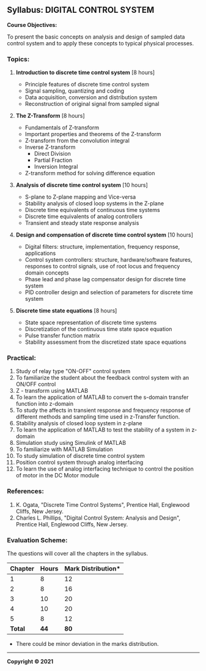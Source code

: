 ## Syllabus: DIGITAL CONTROL SYSTEM

**Course Objectives:** 

To present the basic concepts on analysis and design of sampled data control system and to apply these concepts to typical physical processes. 

### Topics:

1. **Introduction to discrete time control system** [8 hours]
    * Principle features of discrete time control system
    * Signal sampling, quantizing and coding
    * Data acquisition, conversion and distribution system
    * Reconstruction of original signal from sampled signal

2. **The Z-Transform** [8 hours]
    * Fundamentals of Z-transform
    * Important properties and theorems of the Z-transform
    * Z-transform from the convolution integral
    * Inverse Z-transform
        * Direct Division
        * Partial Fraction
        * Inversion Integral
    * Z-transform method for solving difference equation

3. **Analysis of discrete time control system** [10 hours]
    * S-plane to Z-plane mapping and Vice-versa
    * Stability analysis of closed loop systems in the Z-plane
    * Discrete time equivalents of continuous time systems
    * Discrete time equivalents of analog controllers
    * Transient and steady state response analysis

4. **Design and compensation of discrete time control system** [10 hours]
    * Digital filters: structure, implementation, frequency response, applications
    * Control system controllers: structure, hardware/software features, responses to control signals, use of root locus and frequency domain concepts
    * Phase lead and phase lag compensator design for discrete time system
    * PID controller design and selection of parameters for discrete time system

5. **Discrete time state equations** [8 hours]
    * State space representation of discrete time systems
    * Discretization of the continuous time state space equation
    * Pulse transfer function matrix
    * Stability assessment from the discretized state space equations

### Practical:

1. Study of relay type "ON-OFF" control system
2. To familiarize the student about the feedback control system with an ON/OFF control
3. Z - transform using MATLAB
4. To learn the application of MATLAB to convert the s-domain transfer function into z-domain
5. To study the affects in transient response and frequency response of different methods and sampling time used in z-Transfer function.
6. Stability analysis of closed loop system in z-plane
7. To learn the application of MATLAB to test the stability of a system in z-domain
8. Simulation study using Simulink of MATLAB
9. To familiarize with MATLAB Simulation
10. To study simulation of discrete time control system
11. Position control system through analog interfacing
12. To learn the use of analog interfacing technique to control the position of motor in the DC Motor module

### References:

1. K. Ogata, "Discrete Time Control Systems", Prentice Hall, Englewood Cliffs, New Jersey.
2. Charles L. Phillips, "Digital Control System: Analysis and Design", Prentice Hall, Englewood Cliffs, New Jersey.

### Evaluation Scheme:

The questions will cover all the chapters in the syllabus. 

| Chapter | Hours | Mark Distribution* |
|---|---|---|
| 1 | 8 | 12 |
| 2 | 8 | 16 |
| 3 | 10 | 20 |
| 4 | 10 | 20 |
| 5 | 8 | 12 |
| **Total** | **44** | **80** |

* There could be minor deviation in the marks distribution. 

***

**Copyright &copy; 2021** 
